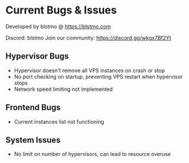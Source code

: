 # Current Bugs & Issues

Developed by blstmo @ https://blstmo.com

Discord: blstmo
Join our community: https://discord.gg/wkgx7Bf2Yt

## Hypervisor Bugs
- Hypervisor doesn't remove all VPS instances on crash or stop
- No port checking on startup, preventing VPS restart when hypervisor stops
- Network speed limiting not implemented

## Frontend Bugs
- Current instances list not functioning

## System Issues
- No limit on number of hypervisors, can lead to resource overuse